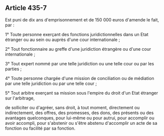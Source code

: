 Article 435-7
----
Est puni de dix ans d'emprisonnement et de 150 000 euros d'amende le fait, par :

1° Toute personne exerçant des fonctions juridictionnelles dans un Etat étranger
ou au sein ou auprès d'une cour internationale ;

2° Tout fonctionnaire au greffe d'une juridiction étrangère ou d'une cour
internationale ;

3° Tout expert nommé par une telle juridiction ou une telle cour ou par les
parties ;

4° Toute personne chargée d'une mission de conciliation ou de médiation par une
telle juridiction ou par une telle cour ;

5° Tout arbitre exerçant sa mission sous l'empire du droit d'un Etat étranger
sur l'arbitrage,

de solliciter ou d'agréer, sans droit, à tout moment, directement ou
indirectement, des offres, des promesses, des dons, des présents ou des
avantages quelconques, pour lui-même ou pour autrui, pour accomplir ou avoir
accompli, pour s'abstenir ou s'être abstenu d'accomplir un acte de sa fonction
ou facilité par sa fonction.
